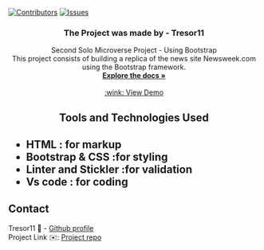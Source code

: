 [![Contributors][contributors-shield]][contributors-url]
[![Issues][issues-shield]][issues-url]
<br />
<p align="center">
 <h3 align="center">The Project was made by -  Tresor11</h3>
 <p align="center">
   Second Solo Microverse Project - Using Bootstrap </br>
  This project consists of building a replica of the news site Newsweek.com using the Bootstrap framework.
   <br />
   <a href="https://github.com/Tresor11/News-week"><strong>Explore the docs »</strong></a>
   <br />
   <br />
   <a href="https://rawcdn.githack.com/Tresor11/News-week/112fde3d3d4af97abae388107fc75ff3bac8c1f4/index.html"> :wink: View Demo </a> 
 </p>
</p>
<h2 align="center">Tools and Technologies Used<h2>
 <ul>
  <li>HTML : for markup</li>
  <li>Bootstrap & CSS :for styling</li>
  <li>Linter and Stickler :for validation</li>
  <li>Vs code : for coding</li>
 </ul>
<!-- TABLE OF CONTENTS -->

## Contact
Tresor11 :man: - [Github profile](https://github.com/Tresor11)
<br>
Project Link :envelope:: [Project repo](https://github.com/Tresor11/News-week)
<!-- ACKNOWLEDGEMENTS -->

<!-- MARKDOWN LINKS & IMAGES -->
<!-- https://www.markdownguide.org/basic-syntax/#reference-style-links -->
[contributors-shield]: https://img.shields.io/github/contributors/othneildrew/Best-README-Template.svg?style=flat-square
[contributors-url]: "https://github.com/Tresor11/News-week/graphs/contributors"
[issues-shield]: https://img.shields.io/github/issues/othneildrew/Best-README-Template.svg?style=flat-square
[issues-url]: "https://github.com/Tresor11/News-week/issues"

